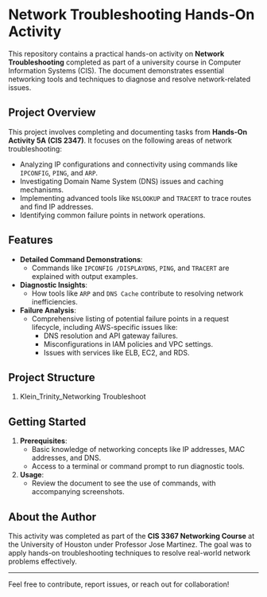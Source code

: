 # Network Troubleshooting Hands-On Activity

This repository contains a practical hands-on activity on **Network Troubleshooting** completed as part of a university course in Computer Information Systems (CIS). 
The document demonstrates essential networking tools and techniques to diagnose and resolve network-related issues.

## Project Overview

This project involves completing and documenting tasks from **Hands-On Activity 5A (CIS 2347)**. It focuses on the following areas of network troubleshooting:

- Analyzing IP configurations and connectivity using commands like `IPCONFIG`, `PING`, and `ARP`.
- Investigating Domain Name System (DNS) issues and caching mechanisms.
- Implementing advanced tools like `NSLOOKUP` and `TRACERT` to trace routes and find IP addresses.
- Identifying common failure points in network operations.

## Features

- **Detailed Command Demonstrations**:
  - Commands like `IPCONFIG /DISPLAYDNS`, `PING`, and `TRACERT` are explained with output examples.
- **Diagnostic Insights**:
  - How tools like `ARP` and `DNS Cache` contribute to resolving network inefficiencies.
- **Failure Analysis**:
  - Comprehensive listing of potential failure points in a request lifecycle, including AWS-specific issues like:
    - DNS resolution and API gateway failures.
    - Misconfigurations in IAM policies and VPC settings.
    - Issues with services like ELB, EC2, and RDS.

## Project Structure
1. Klein_Trinity_Networking Troubleshoot

## Getting Started

1. **Prerequisites**:
   - Basic knowledge of networking concepts like IP addresses, MAC addresses, and DNS.
   - Access to a terminal or command prompt to run diagnostic tools.
2. **Usage**:
   - Review the document to see the use of commands, with accompanying screenshots.

## About the Author

This activity was completed as part of the **CIS 3367 Networking Course** at the University of Houston under Professor Jose Martinez. 
The goal was to apply hands-on troubleshooting techniques to resolve real-world network problems effectively.

---

Feel free to contribute, report issues, or reach out for collaboration!
